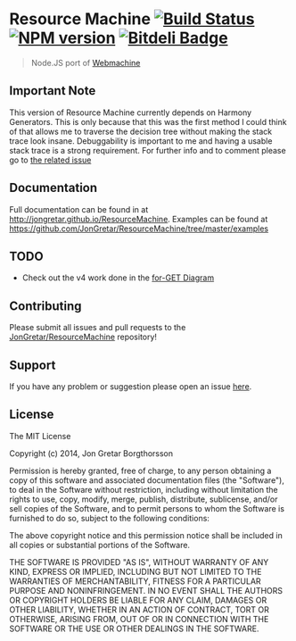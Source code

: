 # Resource Machine [![Build Status](https://secure.travis-ci.org/JonGretar/ResourceMachine.png?branch=master)](http://travis-ci.org/JonGretar/ResourceMachine) [![NPM version](https://badge-me.herokuapp.com/api/npm/ResourceMachine.png)](http://badges.enytc.com/for/npm/ResourceMachine) [![Bitdeli Badge](https://d2weczhvl823v0.cloudfront.net/JonGretar/ResourceMachine/trend.png)](https://bitdeli.com/free "Bitdeli Badge")

> Node.JS port of [Webmachine](https://github.com/basho/webmachine/)
>

## Important Note

This version of Resource Machine currently depends on Harmony Generators.
This is only because that this was the first method I could think of that allows me to traverse the decision tree without making the stack trace look insane.
Debuggability is important to me and having a usable stack trace is a strong requirement.
For further info and to comment please go to [the related issue](https://github.com/JonGretar/ResourceMachine/issues/1)


## Documentation

Full documentation can be found in at http://jongretar.github.io/ResourceMachine.
Examples can be found at https://github.com/JonGretar/ResourceMachine/tree/master/examples

## TODO

 * Check out the v4 work done in the [for-GET Diagram](https://github.com/for-GET/http-decision-diagram)

## Contributing

Please submit all issues and pull requests to the [JonGretar/ResourceMachine](http://github.com/JonGretar/ResourceMachine) repository!

## Support

If you have any problem or suggestion please open an issue [here](https://github.com/JonGretar/ResourceMachine/issues).

## License

The MIT License

Copyright (c) 2014, Jon Gretar Borgthorsson

Permission is hereby granted, free of charge, to any person
obtaining a copy of this software and associated documentation
files (the "Software"), to deal in the Software without
restriction, including without limitation the rights to use,
copy, modify, merge, publish, distribute, sublicense, and/or sell
copies of the Software, and to permit persons to whom the
Software is furnished to do so, subject to the following
conditions:

The above copyright notice and this permission notice shall be
included in all copies or substantial portions of the Software.

THE SOFTWARE IS PROVIDED "AS IS", WITHOUT WARRANTY OF ANY KIND,
EXPRESS OR IMPLIED, INCLUDING BUT NOT LIMITED TO THE WARRANTIES
OF MERCHANTABILITY, FITNESS FOR A PARTICULAR PURPOSE AND
NONINFRINGEMENT. IN NO EVENT SHALL THE AUTHORS OR COPYRIGHT
HOLDERS BE LIABLE FOR ANY CLAIM, DAMAGES OR OTHER LIABILITY,
WHETHER IN AN ACTION OF CONTRACT, TORT OR OTHERWISE, ARISING
FROM, OUT OF OR IN CONNECTION WITH THE SOFTWARE OR THE USE OR
OTHER DEALINGS IN THE SOFTWARE.
